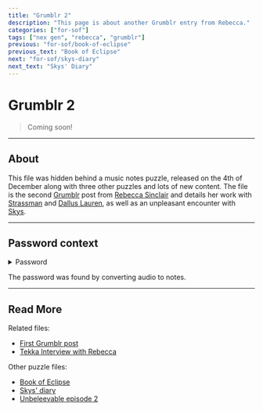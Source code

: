 ```yaml
---
title: "Grumblr 2"
description: "This page is about another Grumblr entry from Rebecca."
categories: ["for-sof"]
tags: ["nex gen", "rebecca", "grumblr"]
previous: "for-sof/book-of-eclipse"
previous_text: "Book of Eclipse"
next: "for-sof/skys-diary"
next_text: "Skys' Diary"
---
```


# Grumblr 2

> Coming soon!

***

## About

This file was hidden behind a music notes puzzle, released on the 4th of December along with three other puzzles 
and lots of new content. The file is the second [Grumblr](grumblr) post from [Rebecca Sinclair](../characters/rebecca) and 
details her work with [Strassman](../characters/strassman) and [Dallus Lauren](../characters/dallus-lauren), as well as 
an unpleasant encounter with [Skys](../characters/skys).

***

## Password context

<details class="password">
  <summary>Password</summary>

EGEDBDECGEDC
</details>

The password was found by converting audio to notes.

***

## Read More

Related files:

- [First Grumblr post](grumblr)
- [Tekka Interview with Rebecca](tekka_interview)

Other puzzle files:

- [Book of Eclipse](book-of-eclipse)
- [Skys' diary](skys-diary)
- [Unbeleevable episode 2](unbeleevable2)